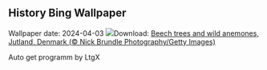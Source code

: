 ## History Bing Wallpaper
Wallpaper date: 2024-04-03
![](https://www.bing.com/th?id=OHR.JutlandSpring_EN-US3202382460_UHD.jpg&w=1000)Download: [Beech trees and wild anemones, Jutland, Denmark (© Nick Brundle Photography/Getty Images)](https://www.bing.com/th?id=OHR.JutlandSpring_EN-US3202382460_UHD.jpg)

Auto get programm by LtgX
